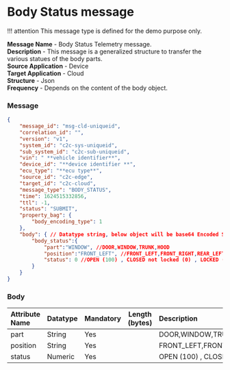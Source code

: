 # Body Status message</br>

!!! attention
    This message type is defined for the demo purpose only. 

**Message Name** - Body Status Telemetry message. <br>
**Description** - This message is a generalized structure to transfer the various statues of the body parts. <br>
**Source Application** - Device<br>
**Target Application** - Cloud<br>
**Structure** - Json<br>
**Frequency** - Depends on the content of the body object.

### Message

```json
{
    "message_id": "msg-cld-uniqueid",
    "correlation_id": "",
    "version": "v1",
    "system_id": "c2c-sys-uniqueid",
    "sub_system_id": "c2c-sub-uniqueid",
    "vin": " **vehicle identifier**",
    "device_id": "**device identifier **",
    "ecu_type": "**ecu type**",
    "source_id": "c2c-edge",
    "target_id": "c2c-cloud",
    "message_type": "BODY_STATUS",
    "time": 1624515332856,
    "ttl": -1,
    "status": "SUBMIT",
    "property_bag": {
        "body_encoding_type": 1
    },
    "body": { // Datatype string, below object will be base64 Encoded String.
        "body_status":{
            "part":"WINDOW", //DOOR,WINDOW,TRUNK,HOOD
            "position":"FRONT_LEFT", //FRONT_LEFT,FRONT_RIGHT,REAR_LEFT,REAR_RIGHT,NOT_APPLICABLE
            "status": 0 //OPEN (100) , CLOSED not locked (0) , LOCKED (-1)
        }
    }
}

```

### **Body**

|Attribute Name|Datatype|Mandatory| Length (bytes) |Description|
| :------------- | :------------ |:------------ |:------------: |:------------ |
| part| String| Yes| | DOOR,WINDOW,TRUNK,HOOD|
| position| String| Yes| | FRONT_LEFT,FRONT_RIGHT,REAR_LEFT,REAR_RIGHT,NOT_APPLICABLE|
| status| Numeric| Yes| | OPEN (100) , CLOSED not locked (0) , LOCKED (-1)|
    
